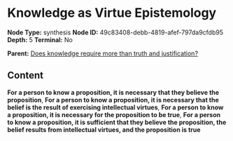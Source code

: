 # Knowledge as Virtue Epistemology

**Node Type:** synthesis
**Node ID:** 49c83408-debb-4819-afef-797da9cfdb95
**Depth:** 5
**Terminal:** No

**Parent:** [Does knowledge require more than truth and justification?](does-knowledge-require-more-than-truth-and-justification-antithesis-873604e0-09b7-4d01-8ec9-85c2d683fc3a.md)

## Content

**For a person to know a proposition, it is necessary that they believe the proposition**, **For a person to know a proposition, it is necessary that the belief is the result of exercising intellectual virtues**, **For a person to know a proposition, it is necessary for the proposition to be true**, **For a person to know a proposition, it is sufficient that they believe the proposition, the belief results from intellectual virtues, and the proposition is true**

